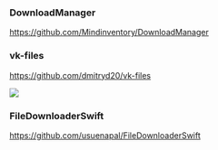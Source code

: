 ### DownloadManager

https://github.com/Mindinventory/DownloadManager

### vk-files

https://github.com/dmitryd20/vk-files

![](https://github.com/dmitryd20/vk-files/raw/master/Screenshots/1.png)

### FileDownloaderSwift

https://github.com/usuenapal/FileDownloaderSwift

